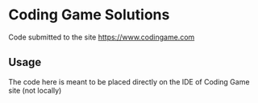# Coding Game Solutions

Code submitted to the site https://www.codingame.com

## Usage

The code here is meant to be placed directly on the IDE of Coding Game site (not locally)
